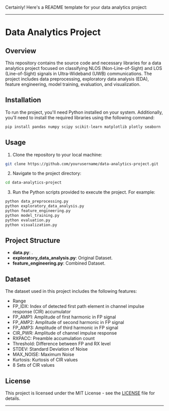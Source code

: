 Certainly! Here's a README template for your data analytics project:

---

# Data Analytics Project

## Overview

This repository contains the source code and necessary libraries for a data analytics project focused on classifying NLOS (Non-Line-of-Sight) and LOS (Line-of-Sight) signals in Ultra-Wideband (UWB) communications. The project includes data preprocessing, exploratory data analysis (EDA), feature engineering, model training, evaluation, and visualization.

## Installation

To run the project, you'll need Python installed on your system. Additionally, you'll need to install the required libraries using the following command:

```bash
pip install pandas numpy scipy scikit-learn matplotlib plotly seaborn
```

## Usage

1. Clone the repository to your local machine:

```bash
git clone https://github.com/yourusername/data-analytics-project.git
```

2. Navigate to the project directory:

```bash
cd data-analytics-project
```

3. Run the Python scripts provided to execute the project. For example:

```bash
python data_preprocessing.py
python exploratory_data_analysis.py
python feature_engineering.py
python model_training.py
python evaluation.py
python visualization.py
```

## Project Structure

- **data.py**: .
- **exploratory_data_analysis.py**: Original Dataset.
- **feature_engineering.py**: Combined Dataset.

## Dataset

The dataset used in this project includes the following features:

- Range
- FP_IDX: Index of detected first path element in channel impulse response (CIR) accumulator
- FP_AMP1: Amplitude of first harmonic in FP signal 
- FP_AMP2: Amplitude of second harmonic in FP signal
- FP_AMP3: Amplitude of third harmonic in FP signal
- CIR_PWR: Amplitude of channel impulse response
- RXPACC: Preamble accumulation count 
- Threshold: Difference between FP and RX level
- STDEV: Standard Deviation of Noise
- MAX_NOISE: Maximum Noise 
- Kurtosis: Kurtosis of CIR values
- 8 Sets of CIR values

## License

This project is licensed under the MIT License - see the [LICENSE](LICENSE) file for details.

---
